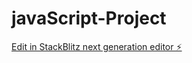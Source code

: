 # javaScript-Project

[Edit in StackBlitz next generation editor ⚡️](https://stackblitz.com/~/github.com/yash-jn-026/javaScript-Project)